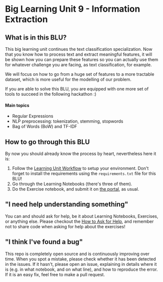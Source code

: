 # Big Learning Unit 9 -  Information Extraction


## What is in this BLU?

This big learning unit continues the text classification specialization. 
Now that you know how to process text and extract meaningful features, it 
will be shown how you can prepare these features so you can actually use them 
for whatever challenge you are facing, as text classification, for example.

We will focus on how to go from a huge set of features to a more tractable 
dataset, which is more useful for the modelling of our problem.

If you are able to solve this BLU, you are equipped with one more set of 
tools to succeed in the following hackathon :)

#### Main topics

- Regular Expressions
- NLP preprocessing: tokenization, stemming, stopwords
- Bag of Words (BoW) and TF-IDF

## How to go through this BLU

By now you should already know the process by heart, nevertheless here it is:

1. Follow the [Learning Unit Workflow](https://github.com/LDSSA/LDSA-setup/blob/main/ldssa.md) to setup your environment.
Don't forget to install the requirements using the `requirements.txt` file for this BLU!
1. Go through the Learning Notebooks (there's three of them).
1. Do the Exercise notebook, and submit it on [the portal](https://portal.lisbondatascience.org), as usual.


## "I need help understanding something"

You can and should ask for help, be it about Learning Notebooks, Exercises, or anything else. 
Please checkout the [How to Ask for Help](https://ldssa.github.io/wiki/Starters%20Academy%20(LDSSA)/How-to-ask-for-and-give-help/), 
and remember not to share code when asking for help about the exercises!


## "I think I've found a bug"

This repo is completely open source and is continuously improving over time. When you spot a mistake, please check whether it has been detected in the issues. If it hasn't, please open an issue, explaining in details where it is (e.g. in what notebook, and on what line), and how to reproduce the error. If it is an easy fix, feel free to make a pull request.

